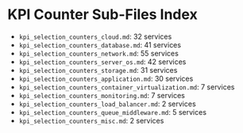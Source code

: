 # KPI Counter Sub-Files Index

- `kpi_selection_counters_cloud.md`: 32 services
- `kpi_selection_counters_database.md`: 41 services
- `kpi_selection_counters_network.md`: 55 services
- `kpi_selection_counters_server_os.md`: 42 services
- `kpi_selection_counters_storage.md`: 31 services
- `kpi_selection_counters_application.md`: 30 services
- `kpi_selection_counters_container_virtualization.md`: 7 services
- `kpi_selection_counters_monitoring.md`: 7 services
- `kpi_selection_counters_load_balancer.md`: 2 services
- `kpi_selection_counters_queue_middleware.md`: 5 services
- `kpi_selection_counters_misc.md`: 2 services